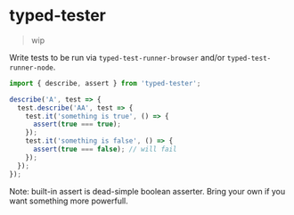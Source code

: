 # typed-tester

> wip

Write tests to be run via `typed-test-runner-browser` and/or `typed-test-runner-node`.


```ts
import { describe, assert } from 'typed-tester';

describe('A', test => {
  test.describe('AA', test => {
    test.it('something is true', () => {
      assert(true === true);
    });
    test.it('something is false', () => {
      assert(true === false); // will fail
    });
  });
});
```

Note: built-in assert is dead-simple boolean asserter. Bring your own if you want something more powerfull.